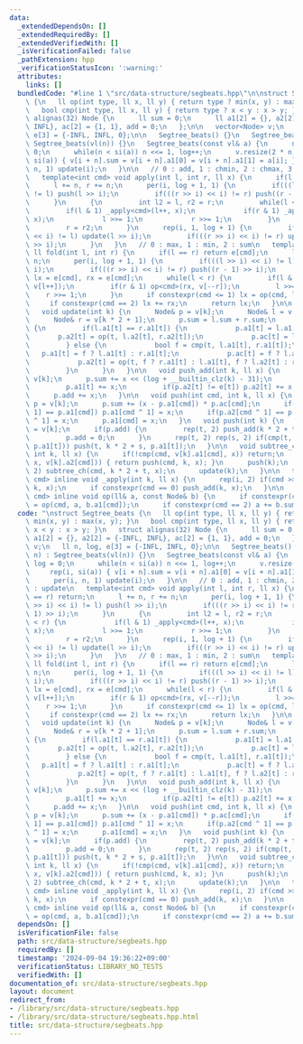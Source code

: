 ```yaml
---
data:
  _extendedDependsOn: []
  _extendedRequiredBy: []
  _extendedVerifiedWith: []
  _isVerificationFailed: false
  _pathExtension: hpp
  _verificationStatusIcon: ':warning:'
  attributes:
    links: []
  bundledCode: "#line 1 \"src/data-structure/segbeats.hpp\"\n\nstruct Segtree_beats\
    \ {\n   ll op(int type, ll x, ll y) { return type ? min(x, y) : max(x, y); }\n\
    \   bool cmp(int type, ll x, ll y) { return type ? x < y : x > y; }\n   struct\
    \ alignas(32) Node {\n      ll sum = 0;\n      ll a1[2] = {}, a2[2] = {-INFL,\
    \ INFL}, ac[2] = {1, 1}, add = 0;\n   };\n\n   vector<Node> v;\n   ll n, log,\
    \ e[3] = {-INFL, INFL, 0};\n\n   Segtree_beats() {}\n   Segtree_beats(int n) :\
    \ Segtree_beats(vl(n)) {}\n   Segtree_beats(const vl& a) {\n      n = 1, log =\
    \ 0;\n      while(n < si(a)) n <<= 1, log++;\n      v.resize(2 * n);\n      rep(i,\
    \ si(a)) { v[i + n].sum = v[i + n].a1[0] = v[i + n].a1[1] = a[i]; }\n      per(i,\
    \ n, 1) update(i);\n   }\n\n   // 0 : add, 1 : chmin, 2 : chmax, 3 : update\n\
    \   template<int cmd> void apply(int l, int r, ll x) {\n      if(l == r) return;\n\
    \      l += n, r += n;\n      per(i, log + 1, 1) {\n         if(((l >> i) << i)\
    \ != l) push(l >> i);\n         if(((r >> i) << i) != r) push((r - 1) >> i);\n\
    \      }\n      {\n         int l2 = l, r2 = r;\n         while(l < r) {\n   \
    \         if(l & 1) _apply<cmd>(l++, x);\n            if(r & 1) _apply<cmd>(--r,\
    \ x);\n            l >>= 1;\n            r >>= 1;\n         }\n         l = l2;\n\
    \         r = r2;\n      }\n      rep(i, 1, log + 1) {\n         if(((l >> i)\
    \ << i) != l) update(l >> i);\n         if(((r >> i) << i) != r) update((r - 1)\
    \ >> i);\n      }\n   }\n   // 0 : max, 1 : min, 2 : sum\n   template<int cmd>\
    \ ll fold(int l, int r) {\n      if(l == r) return e[cmd];\n      l += n, r +=\
    \ n;\n      per(i, log + 1, 1) {\n         if(((l >> i) << i) != l) push(l >>\
    \ i);\n         if(((r >> i) << i) != r) push((r - 1) >> i);\n      }\n      ll\
    \ lx = e[cmd], rx = e[cmd];\n      while(l < r) {\n         if(l & 1) op<cmd>(lx,\
    \ v[l++]);\n         if(r & 1) op<cmd>(rx, v[--r]);\n         l >>= 1;\n     \
    \    r >>= 1;\n      }\n      if constexpr(cmd <= 1) lx = op(cmd, lx, rx);\n \
    \     if constexpr(cmd == 2) lx += rx;\n      return lx;\n   }\n\n   private:\n\
    \   void update(int k) {\n      Node& p = v[k];\n      Node& l = v[k * 2 + 0];\n\
    \      Node& r = v[k * 2 + 1];\n      p.sum = l.sum + r.sum;\n      rep(t, 2)\
    \ {\n         if(l.a1[t] == r.a1[t]) {\n            p.a1[t] = l.a1[t];\n     \
    \       p.a2[t] = op(t, l.a2[t], r.a2[t]);\n            p.ac[t] = l.ac[t] + r.ac[t];\n\
    \         } else {\n            bool f = cmp(t, l.a1[t], r.a1[t]);\n         \
    \   p.a1[t] = f ? l.a1[t] : r.a1[t];\n            p.ac[t] = f ? l.ac[t] : r.ac[t];\n\
    \            p.a2[t] = op(t, f ? r.a1[t] : l.a1[t], f ? l.a2[t] : r.a2[t]);\n\
    \         }\n      }\n   }\n\n   void push_add(int k, ll x) {\n      Node& p =\
    \ v[k];\n      p.sum += x << (log + __builtin_clz(k) - 31);\n      rep(t, 2) {\n\
    \         p.a1[t] += x;\n         if(p.a2[t] != e[t]) p.a2[t] += x;\n      }\n\
    \      p.add += x;\n   }\n\n   void push(int cmd, int k, ll x) {\n      Node&\
    \ p = v[k];\n      p.sum += (x - p.a1[cmd]) * p.ac[cmd];\n      if(p.a1[cmd ^\
    \ 1] == p.a1[cmd]) p.a1[cmd ^ 1] = x;\n      if(p.a2[cmd ^ 1] == p.a1[cmd]) p.a2[cmd\
    \ ^ 1] = x;\n      p.a1[cmd] = x;\n   }\n   void push(int k) {\n      Node& p\
    \ = v[k];\n      if(p.add) {\n         rep(t, 2) push_add(k * 2 + t, p.add);\n\
    \         p.add = 0;\n      }\n      rep(t, 2) rep(s, 2) if(cmp(t, v[k * 2 + s].a1[t],\
    \ p.a1[t])) push(t, k * 2 + s, p.a1[t]);\n   }\n\n   void subtree_ch(int cmd,\
    \ int k, ll x) {\n      if(!cmp(cmd, v[k].a1[cmd], x)) return;\n      if(cmp(cmd,\
    \ x, v[k].a2[cmd])) { return push(cmd, k, x); }\n      push(k);\n      rep(t,\
    \ 2) subtree_ch(cmd, k * 2 + t, x);\n      update(k);\n   }\n\n   template<int\
    \ cmd> inline void _apply(int k, ll x) {\n      rep(i, 2) if(cmd >> i & 1) subtree_ch(i,\
    \ k, x);\n      if constexpr(cmd == 0) push_add(k, x);\n   }\n\n   template<int\
    \ cmd> inline void op(ll& a, const Node& b) {\n      if constexpr(cmd <= 1) a\
    \ = op(cmd, a, b.a1[cmd]);\n      if constexpr(cmd == 2) a += b.sum;\n   }\n};\n"
  code: "\nstruct Segtree_beats {\n   ll op(int type, ll x, ll y) { return type ?\
    \ min(x, y) : max(x, y); }\n   bool cmp(int type, ll x, ll y) { return type ?\
    \ x < y : x > y; }\n   struct alignas(32) Node {\n      ll sum = 0;\n      ll\
    \ a1[2] = {}, a2[2] = {-INFL, INFL}, ac[2] = {1, 1}, add = 0;\n   };\n\n   vector<Node>\
    \ v;\n   ll n, log, e[3] = {-INFL, INFL, 0};\n\n   Segtree_beats() {}\n   Segtree_beats(int\
    \ n) : Segtree_beats(vl(n)) {}\n   Segtree_beats(const vl& a) {\n      n = 1,\
    \ log = 0;\n      while(n < si(a)) n <<= 1, log++;\n      v.resize(2 * n);\n \
    \     rep(i, si(a)) { v[i + n].sum = v[i + n].a1[0] = v[i + n].a1[1] = a[i]; }\n\
    \      per(i, n, 1) update(i);\n   }\n\n   // 0 : add, 1 : chmin, 2 : chmax, 3\
    \ : update\n   template<int cmd> void apply(int l, int r, ll x) {\n      if(l\
    \ == r) return;\n      l += n, r += n;\n      per(i, log + 1, 1) {\n         if(((l\
    \ >> i) << i) != l) push(l >> i);\n         if(((r >> i) << i) != r) push((r -\
    \ 1) >> i);\n      }\n      {\n         int l2 = l, r2 = r;\n         while(l\
    \ < r) {\n            if(l & 1) _apply<cmd>(l++, x);\n            if(r & 1) _apply<cmd>(--r,\
    \ x);\n            l >>= 1;\n            r >>= 1;\n         }\n         l = l2;\n\
    \         r = r2;\n      }\n      rep(i, 1, log + 1) {\n         if(((l >> i)\
    \ << i) != l) update(l >> i);\n         if(((r >> i) << i) != r) update((r - 1)\
    \ >> i);\n      }\n   }\n   // 0 : max, 1 : min, 2 : sum\n   template<int cmd>\
    \ ll fold(int l, int r) {\n      if(l == r) return e[cmd];\n      l += n, r +=\
    \ n;\n      per(i, log + 1, 1) {\n         if(((l >> i) << i) != l) push(l >>\
    \ i);\n         if(((r >> i) << i) != r) push((r - 1) >> i);\n      }\n      ll\
    \ lx = e[cmd], rx = e[cmd];\n      while(l < r) {\n         if(l & 1) op<cmd>(lx,\
    \ v[l++]);\n         if(r & 1) op<cmd>(rx, v[--r]);\n         l >>= 1;\n     \
    \    r >>= 1;\n      }\n      if constexpr(cmd <= 1) lx = op(cmd, lx, rx);\n \
    \     if constexpr(cmd == 2) lx += rx;\n      return lx;\n   }\n\n   private:\n\
    \   void update(int k) {\n      Node& p = v[k];\n      Node& l = v[k * 2 + 0];\n\
    \      Node& r = v[k * 2 + 1];\n      p.sum = l.sum + r.sum;\n      rep(t, 2)\
    \ {\n         if(l.a1[t] == r.a1[t]) {\n            p.a1[t] = l.a1[t];\n     \
    \       p.a2[t] = op(t, l.a2[t], r.a2[t]);\n            p.ac[t] = l.ac[t] + r.ac[t];\n\
    \         } else {\n            bool f = cmp(t, l.a1[t], r.a1[t]);\n         \
    \   p.a1[t] = f ? l.a1[t] : r.a1[t];\n            p.ac[t] = f ? l.ac[t] : r.ac[t];\n\
    \            p.a2[t] = op(t, f ? r.a1[t] : l.a1[t], f ? l.a2[t] : r.a2[t]);\n\
    \         }\n      }\n   }\n\n   void push_add(int k, ll x) {\n      Node& p =\
    \ v[k];\n      p.sum += x << (log + __builtin_clz(k) - 31);\n      rep(t, 2) {\n\
    \         p.a1[t] += x;\n         if(p.a2[t] != e[t]) p.a2[t] += x;\n      }\n\
    \      p.add += x;\n   }\n\n   void push(int cmd, int k, ll x) {\n      Node&\
    \ p = v[k];\n      p.sum += (x - p.a1[cmd]) * p.ac[cmd];\n      if(p.a1[cmd ^\
    \ 1] == p.a1[cmd]) p.a1[cmd ^ 1] = x;\n      if(p.a2[cmd ^ 1] == p.a1[cmd]) p.a2[cmd\
    \ ^ 1] = x;\n      p.a1[cmd] = x;\n   }\n   void push(int k) {\n      Node& p\
    \ = v[k];\n      if(p.add) {\n         rep(t, 2) push_add(k * 2 + t, p.add);\n\
    \         p.add = 0;\n      }\n      rep(t, 2) rep(s, 2) if(cmp(t, v[k * 2 + s].a1[t],\
    \ p.a1[t])) push(t, k * 2 + s, p.a1[t]);\n   }\n\n   void subtree_ch(int cmd,\
    \ int k, ll x) {\n      if(!cmp(cmd, v[k].a1[cmd], x)) return;\n      if(cmp(cmd,\
    \ x, v[k].a2[cmd])) { return push(cmd, k, x); }\n      push(k);\n      rep(t,\
    \ 2) subtree_ch(cmd, k * 2 + t, x);\n      update(k);\n   }\n\n   template<int\
    \ cmd> inline void _apply(int k, ll x) {\n      rep(i, 2) if(cmd >> i & 1) subtree_ch(i,\
    \ k, x);\n      if constexpr(cmd == 0) push_add(k, x);\n   }\n\n   template<int\
    \ cmd> inline void op(ll& a, const Node& b) {\n      if constexpr(cmd <= 1) a\
    \ = op(cmd, a, b.a1[cmd]);\n      if constexpr(cmd == 2) a += b.sum;\n   }\n};"
  dependsOn: []
  isVerificationFile: false
  path: src/data-structure/segbeats.hpp
  requiredBy: []
  timestamp: '2024-09-04 19:36:22+09:00'
  verificationStatus: LIBRARY_NO_TESTS
  verifiedWith: []
documentation_of: src/data-structure/segbeats.hpp
layout: document
redirect_from:
- /library/src/data-structure/segbeats.hpp
- /library/src/data-structure/segbeats.hpp.html
title: src/data-structure/segbeats.hpp
---
```

